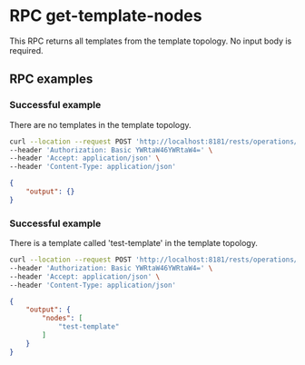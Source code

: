 # RPC get-template-nodes

This RPC returns all templates from the template topology. No input body
is required.

## RPC examples

### Successful example

There are no templates in the template topology.

```bash RPC Request
curl --location --request POST 'http://localhost:8181/rests/operations/template-manager:get-template-nodes' \
--header 'Authorization: Basic YWRtaW46YWRtaW4=' \
--header 'Accept: application/json' \
--header 'Content-Type: application/json'
```

```json RPC Response, Status: 200
{
    "output": {}
}
```

### Successful example

There is a template called 'test-template' in the template topology.

```bash RPC Request
curl --location --request POST 'http://localhost:8181/rests/operations/template-manager:get-template-nodes' \
--header 'Authorization: Basic YWRtaW46YWRtaW4=' \
--header 'Accept: application/json' \
--header 'Content-Type: application/json'
```

```json RPC Response, Status: 200
{
    "output": {
        "nodes": [
            "test-template"
        ]
    }
}
```
